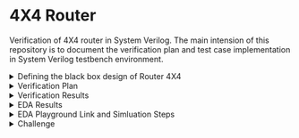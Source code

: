 # 4X4 Router
Verification of 4X4 router in System Verilog. The main intension of this repository is to document the verification plan and test case implementation in System Verilog testbench environment.

<details>
  <summary> Defining the black box design of Router 4X4 </summary>

  #### Router 4X4 is a switch, which can transfer a series of packets from source ports to the destination ports 
  
  <li> Note :: This DUT is not synthesizable, it is only designed for verification practices. The design has control & status registers </li>

  <li> Input Ports : clk, reset, sa1, sa2, sa3, sa4, sa1_valid, sa2_valid, sa3_valid, sa4_valid </li>

  <li> Output Ports : da1, da2, da3, da4, da1_valid, da2_valid, da3_valid, da4_valid </li>

  #### Black Box Design

  ![image](https://github.com/lmadem/4X4-Router/assets/93139766/b17d4f5a-5f71-459c-b057-f427bcd7fe37)


  #### Packet Format

  ![image](https://github.com/lmadem/1X1-Router-/assets/93139766/7fff2584-70f0-4da7-ac12-d0b45958d596)

  <li> Minimum packet length is 12 bytes and max is 2000 bytes </li>
  <li> RTL(router) accepts 8-bits per clock </li>
  <li> inp_valid indicates start/end of packet at the source port </li>
  <li> outp_valid indicates start/end of packet at the destination port </li>  
  
  #### I/O Pins

  ![image](https://github.com/lmadem/4X4-Router/assets/93139766/9e6a135e-fd50-4c93-9222-af9b49fcc1f8)


  #### pins to access Control Registers

  ![image](https://github.com/lmadem/1X1-Router-/assets/93139766/85085177-f3a3-4f23-b4f1-3c7958c807b9)

  #### Control Registers
  
  ![image](https://github.com/lmadem/1X1-Router-/assets/93139766/c2dda49e-ffbf-4f2b-9a99-243d69e2078d)


  #### Status Registers

  ![image](https://github.com/lmadem/4X4-Router/assets/93139766/0693cf5e-54d7-40f9-a6c7-955a65264756)

  <li> Apart from the above mentioned status registers, the DUT has other status registers. Please look into the "router.sv" file for further information </li>
  <li> This router 4X4 is designed in system verilog. Please check out the file "router.sv" </li>
  
</details>

<details>
  <summary> Verification Plan </summary>

  #### The verification plan for Router 4X4 

  <li> The idea is to build a robust verification environment in system verilog which can handle various testcases. The testcases has basic functionality checks, functional coverage hits, covering corner cases, erroneous cases, and error-injection checks</li>

  #### Test Plan

  ![image](https://github.com/lmadem/4X4-Router/assets/93139766/9c468ab8-d5bf-42e0-affd-741b93cbb33a)


</details>

<details>
  <summary> Verification Results </summary>

   <li> Built a robust verification environment in System Verilog and implemented all the testcases as per the testplan. The SV testbench verification environment consists of header class, packet class, generator class, multiple drivers, multiple monitors, and scoreboard class, environment class, base_test class, test classes, program block, top module, interface and the design </li>

   <li> This environment will be able to drive one testcase per simulation </li>

   #### Test Plan Status

   ![image](https://github.com/lmadem/4X4-Router/assets/93139766/f6f0d3ad-d63c-4dca-bdd0-048a99175c98)
   
</details>
<details>
  <summary> EDA Results </summary>
  
   #### Base_Test EDA Result

   ![image](https://github.com/lmadem/4X4-Router/assets/93139766/3679733f-7ce4-456f-990a-9df4a0c7412d)

   ![image](https://github.com/lmadem/4X4-Router/assets/93139766/79482adf-5ab9-4caf-ab01-50e0a2bbf82f)

   #### New_Test1 EDA Result

   ![image](https://github.com/lmadem/4X4-Router/assets/93139766/d060af56-b983-4007-a972-da76aa25718d)

   ![image](https://github.com/lmadem/4X4-Router/assets/93139766/b597386f-5a43-4749-8cf5-330a3b10b949)

   #### New_Test2 EDA Result

   ![image](https://github.com/lmadem/4X4-Router/assets/93139766/c81d0ee9-af06-439f-85c1-a0814ffb2868)

   ![image](https://github.com/lmadem/4X4-Router/assets/93139766/3d271b9e-f343-4553-9926-ae9e9649bd76)

   #### New_Test3 EDA Result

   ![image](https://github.com/lmadem/4X4-Router/assets/93139766/a51403d4-4c17-4874-b6ba-64b7f13856a4)

   ![image](https://github.com/lmadem/4X4-Router/assets/93139766/3e8031d1-7556-41cf-9654-ed20ccee8fac)

   #### New_Test4 EDA Result

   ![image](https://github.com/lmadem/4X4-Router/assets/93139766/8b46665e-b655-48fe-80a2-b6fa1e6b9b4d)

   ![image](https://github.com/lmadem/4X4-Router/assets/93139766/e2198683-0d59-46b2-bc57-c6ebf3fe719b)

   #### New_Test5 EDA Result

   ![image](https://github.com/lmadem/4X4-Router/assets/93139766/4c7165ca-cd9f-494b-8be1-0b3a76e21e05)

   ![image](https://github.com/lmadem/4X4-Router/assets/93139766/b54b8f14-fae4-4f62-93aa-b76a6fff584c)

   #### New_Test6 EDA Result

   ![image](https://github.com/lmadem/4X4-Router/assets/93139766/cf6238d5-cc91-444f-b177-18a6af55c8ec)

   ![image](https://github.com/lmadem/4X4-Router/assets/93139766/04679c48-c3e7-4f93-b77c-a240a5f4efeb)

   #### New_Test7 EDA Result

   ![image](https://github.com/lmadem/4X4-Router/assets/93139766/992300cc-549f-473e-b75c-44b971e75865)

   ![image](https://github.com/lmadem/4X4-Router/assets/93139766/e7a52452-285f-4416-a7f8-b96c96d4f455)

   #### New_Test8 EDA Result

   ![image](https://github.com/lmadem/4X4-Router/assets/93139766/522379e8-7ad0-489c-a800-1fde39b16d7d)

   ![image](https://github.com/lmadem/4X4-Router/assets/93139766/c58813dd-3405-41a0-bbc7-889a49707ed4)

   #### New_Test9 EDA Result

   ![image](https://github.com/lmadem/4X4-Router/assets/93139766/2181826a-fb34-4743-8546-c570b1c1011d)

   ![image](https://github.com/lmadem/4X4-Router/assets/93139766/974b622c-4e80-4645-859a-e441ba3b10ea)

   #### New_Test10 EDA Result

   ![image](https://github.com/lmadem/4X4-Router/assets/93139766/32739840-a27e-4039-81fc-8b985550227b)

   ![image](https://github.com/lmadem/4X4-Router/assets/93139766/c424c1e9-f576-48f9-ab66-193146bd3ddb)

</details>
</details>

<details>
  <summary> EDA Playground Link and Simluation Steps </summary>

  #### EDA Playground Link

  ```bash
https://www.edaplayground.com/x/Miur
  ```

  #### Verification Standards

  <li> Constrained random stimulus, robust generator, multiple drivers, multiple monitors, out-of-order scoreboard, coverage component and environment </li>

  #### Simulation Steps
  
  <details>
    <summary> SV Environment </summary>

##### Step 1 : UnComment "top.sv", "interface.sv", and "program_test.sv"(lines 5,6,7) in testbench.sv file 

##### Step 2 : To run individual tests, please look into the above attached screenshots in EDA Results

  </details>
</details>

<details>
  <summary>Challenge</summary>

#### The error-injection and erroneous cases 
<li> The simulation environment is hanging and going into a forever loop. It is because the run() task of driver, imonitor and omonitor components run forever, the output monitor block will end up in a forever loop when the stimulus is error-injected or erroneous </li>
<li> Here, the design has status registers and it became easy to test error-injection and erroneous testcases </li>
<li> But in general, the mechanism to control the simulation environment in an organized way even for error-injection and erroneous cases are bit tricky</li>
<li> The solution would be using UVM, as it has objections and timeouts </li>
<li> Reference link for the above problem : https://verificationacademy.com/forums/t/how-to-stop-a-simulation-in-a-controlled-way/35064 </li>


</details>


